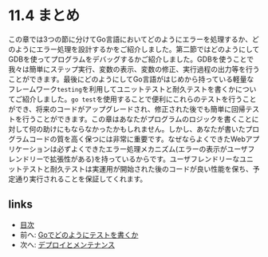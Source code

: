 # 11.4 まとめ
この章では3つの節に分けてGo言語においてどのようにエラーを処理するか、どのようにエラー処理を設計するかをご紹介しました。第二節ではどのようにしてGDBを使ってプログラムをデバッグするかご紹介しました。GDBを使うことで我々は簡単にステップ実行、変数の表示、変数の修正、実行過程の出力等を行うことができます。最後にどのようにしてGo言語がはじめから持っている軽量なフレームワーク`testing`を利用してユニットテストと耐久テストを書くかについてご紹介しました。`go test`を使用することで便利にこれらのテストを行うことができ、将来のコードがアップグレードされ、修正された後でも簡単に回帰テストを行うことができます。この章はあなたがプログラムのロジックを書くことに対して何の助けにもならなかったかもしれません。しかし、あなたが書いたプログラムコードの質を高く保つには非常に重要です。なぜならよくできたWebアプリケーションは必ずよくできたエラー処理メカニズム(エラーの表示がユーザフレンドリーで拡張性がある)を持っているからです。ユーザフレンドリーなユニットテストと耐久テストは実運用が開始された後のコードが良い性能を保ち、予定通り実行されることを保証してくれます。

## links
   * [目次](<preface.md>)
   * 前へ: [Goでどのようにテストを書くか](<11.3.md>)
   * 次へ: [デプロイとメンテナンス](<12.0.md>)
